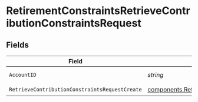 # RetirementConstraintsRetrieveContributionConstraintsRequest


## Fields

| Field                                                                                                                              | Type                                                                                                                               | Required                                                                                                                           | Description                                                                                                                        | Example                                                                                                                            |
| ---------------------------------------------------------------------------------------------------------------------------------- | ---------------------------------------------------------------------------------------------------------------------------------- | ---------------------------------------------------------------------------------------------------------------------------------- | ---------------------------------------------------------------------------------------------------------------------------------- | ---------------------------------------------------------------------------------------------------------------------------------- |
| `AccountID`                                                                                                                        | *string*                                                                                                                           | :heavy_check_mark:                                                                                                                 | The account id.                                                                                                                    | 01H8FB90ZRRFWXB4XC2JPJ1D4Y                                                                                                         |
| `RetrieveContributionConstraintsRequestCreate`                                                                                     | [components.RetrieveContributionConstraintsRequestCreate](../../models/components/retrievecontributionconstraintsrequestcreate.md) | :heavy_check_mark:                                                                                                                 | N/A                                                                                                                                |                                                                                                                                    |